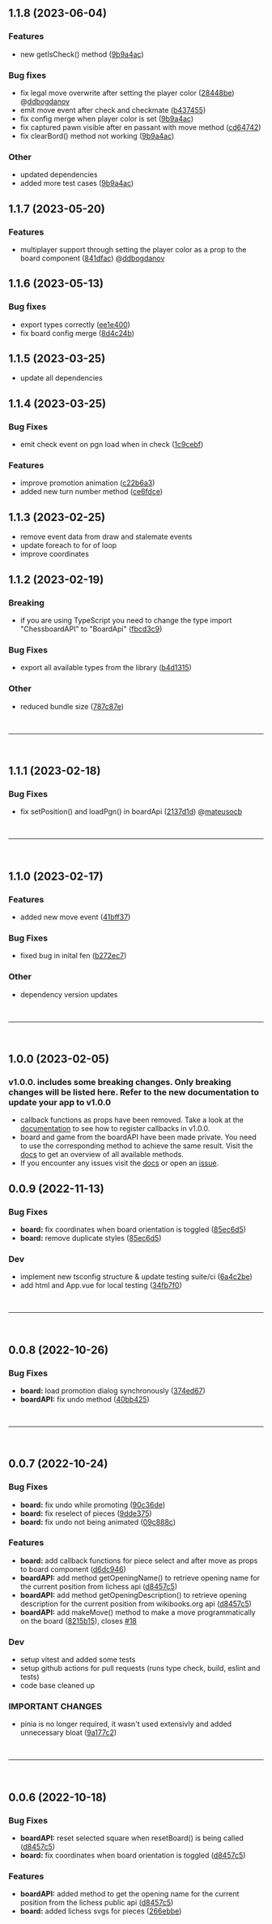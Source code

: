 ## 1.1.8 (2023-06-04)

### Features

- new getIsCheck() method ([9b9a4ac](https://github.com/qwerty084/vue3-chessboard/commit/9b9a4ac660c96db773420be367b2643d2b7e53d3))

### Bug fixes

- fix legal move overwrite after setting the player color ([28448be](https://github.com/qwerty084/vue3-chessboard/commit/28448be52be2ae138144e8ccfe3ae7a631dcea9c)) @[ddbogdanov](https://github.com/ddbogdanov)
- emit move event after check and checkmate ([b437455](https://github.com/qwerty084/vue3-chessboard/commit/98d0ededdfaeeebb925bb8c2ac13acc48425d79d))
- fix config merge when player color is set ([9b9a4ac](https://github.com/qwerty084/vue3-chessboard/commit/9b9a4ac660c96db773420be367b2643d2b7e53d3))
- fix captured pawn visible after en passant with move method ([cd64742](https://github.com/qwerty084/vue3-chessboard/commit/cd647424318abe594b8292eafb55ebcc63083db0))
- fix clearBord() method not working ([9b9a4ac](https://github.com/qwerty084/vue3-chessboard/commit/9b9a4ac660c96db773420be367b2643d2b7e53d3))

### Other

- updated dependencies
- added more test cases ([9b9a4ac](https://github.com/qwerty084/vue3-chessboard/commit/9b9a4ac660c96db773420be367b2643d2b7e53d3))

## 1.1.7 (2023-05-20)

### Features

- multiplayer support through setting the player color as a prop to the board component ([841dfac](https://github.com/qwerty084/vue3-chessboard/commit/841dfacc5dd5ab96b216da1b0327d36dd17a1d1d)) @[ddbogdanov](https://github.com/ddbogdanov)

## 1.1.6 (2023-05-13)

### Bug fixes

- export types correctly ([ee1e400](https://github.com/qwerty084/vue3-chessboard/commit/ee1e4009a6149360e686f07d26ab9ad7730b67fe))
- fix board config merge ([8d4c24b](https://github.com/qwerty084/vue3-chessboard/commit/8d4c24b7d4f0ec841b49bc57a598ecc94dd777a7))

## 1.1.5 (2023-03-25)

- update all dependencies

## 1.1.4 (2023-03-25)

### Bug Fixes

- emit check event on pgn load when in check ([1c9cebf](https://github.com/qwerty084/vue3-chessboard/pull/152/commits/1c9cebf6b3e52375b9d95610a9f3ec9d08e5aeed))

### Features

- improve promotion animation ([c22b6a3](https://github.com/qwerty084/vue3-chessboard/pull/151/commits/c22b6a300b54358fae05bad7a5d5bbab06050034))
- added new turn number method ([ce6fdce](https://github.com/qwerty084/vue3-chessboard/pull/155/commits/ce6fdce26c3e4dadb46b5e8fbc20eea25e91ab6b))

## 1.1.3 (2023-02-25)

- remove event data from draw and stalemate events
- update foreach to for of loop
- improve coordinates

## 1.1.2 (2023-02-19)

### Breaking

- if you are using TypeScript you need to change the type import "ChessboardAPI" to "BoardApi" ([fbcd3c9](https://github.com/qwerty084/vue3-chessboard/commit/732ec72c3ced28e6e767ef42318651142d197418))

### Bug Fixes

- export all available types from the library ([b4d1315](https://github.com/qwerty084/vue3-chessboard/commit/b4d131586ab9b86b2fe919e346149adf309e6109))

### Other

- reduced bundle size ([787c87e](https://github.com/qwerty084/vue3-chessboard/commit/787c87ede6a9155d2e3c5911af32ebe7c93d8886))

<br>
<hr>
<br>

## 1.1.1 (2023-02-18)

### Bug Fixes

- fix setPosition() and loadPgn() in boardApi ([2137d1d](https://github.com/qwerty084/vue3-chessboard/commit/2137d1d4c259f986297b650ebc439f2399480ff5)) @[mateusocb](https://github.com/mateusocb)

<br>
<hr>
<br>

## 1.1.0 (2023-02-17)

### Features

- added new move event ([41bff37](https://github.com/qwerty084/vue3-chessboard/commit/41bff37c85a911cfc4ead2cf514253fa8c8075ab))

### Bug Fixes

- fixed bug in inital fen ([b272ec7](https://github.com/qwerty084/vue3-chessboard/commit/b272ec7eb0903d242f8d28e581d611442b6ea10f))

### Other

- dependency version updates

<br>
<hr>
<br>

## 1.0.0 (2023-02-05)

### v1.0.0. includes some breaking changes. Only breaking changes will be listed here. Refer to the new documentation to update your app to v1.0.0

- callback functions as props have been removed. Take a look at the [documentation](https://qwerty084.github.io/vue3-chessboard/callbacks.html) to see how to register callbacks in v1.0.0.
- board and game from the boardAPI have been made private. You need to use the corresponding method to achieve the same result. Visit the [docs](https://qwerty084.github.io/vue3-chessboard/board-api.html) to get an overview of all available methods.
- If you encounter any issues visit the [docs](https://qwerty084.github.io/vue3-chessboard/) or open an [issue](https://github.com/qwerty084/vue3-chessboard/issues/new/choose).

## 0.0.9 (2022-11-13)

### Bug Fixes

- **board:** fix coordinates when board orientation is toggled ([85ec6d5](https://github.com/qwerty084/vue3-chessboard/commit/85ec6d563f1803af5a135ab0066fb240cd729535))
- **board:** remove duplicate styles ([85ec6d5](https://github.com/qwerty084/vue3-chessboard/commit/85ec6d563f1803af5a135ab0066fb240cd729535))

### Dev

- implement new tsconfig structure & update testing suite/ci ([6a4c2be](https://github.com/qwerty084/vue3-chessboard/commit/6a4c2bed7ef723dbe514f6534596fbba2caa76ae))
- add html and App.vue for local testing ([34fb7f0](https://github.com/qwerty084/vue3-chessboard/commit/34fb7f039131e48aa8c93b5064897bfb80163d09))

<br>
<hr>
<br>

## 0.0.8 (2022-10-26)

### Bug Fixes

- **board:** load promotion dialog synchronously ([374ed67](https://github.com/qwerty084/vue3-chessboard/commit/374ed674b44ab651a13cdddf02b177b13ea7cb11))
- **boardAPI:** fix undo method ([40bb425](https://github.com/qwerty084/vue3-chessboard/commit/40bb425e86bcbb9720552343824eab451e7d26f6))

<br>
<hr>
<br>

## 0.0.7 (2022-10-24)

### Bug Fixes

- **board:** fix undo while promoting ([90c36de](https://github.com/qwerty084/vue3-chessboard/commit/90c36deb8b2c280f8cdc562a23ee4399deccfacd))
- **board:** fix reselect of pieces ([9dde375](https://github.com/qwerty084/vue3-chessboard/commit/9dde375188d8700ce62882e2396dd934d68fe5da))
- **board:** fix undo not being animated ([09c888c](https://github.com/qwerty084/vue3-chessboard/commit/09c888cadfebd9293cb84c2150ed21b7f136be18))

### Features

- **board:** add callback functions for piece select and after move as props to board component ([d6dc946](https://github.com/qwerty084/vue3-chessboard/commit/d6dc9464463de2f1c4f850bb508df0f3a69f3c04))
- **boardAPI:** add method getOpeningName() to retrieve opening name for the current position from lichess api ([d8457c5](https://github.com/qwerty084/vue3-chessboard/commit/d8457c503a22653628ef58a36e8f642464979ebe))
- **boardAPI:** add method getOpeningDescription() to retrieve opening description for the current position from wikibooks.org api ([d8457c5](https://github.com/qwerty084/vue3-chessboard/commit/bb58b4b2fdb8b99f805bc506cfe3ec53dbdedd8f))
- **boardAPI:** add makeMove() method to make a move programmatically on the board ([8215b15](https://github.com/qwerty084/vue3-chessboard/commit/8215b152b11219e8764f4473959f5dd742f81123)), closes [#18](https://github.com/qwerty084/vue3-chessboard/issues/18)

### Dev

- setup vitest and added some tests
- setup github actions for pull requests (runs type check, build, eslint and tests)
- code base cleaned up

### IMPORTANT CHANGES

- pinia is no longer required, it wasn't used extensivly and added unnecessary bloat ([9a177c2](https://github.com/qwerty084/vue3-chessboard/commit/9a177c2c46cfe179dac3e426bd96961ba5f4d87a))
<br>
<hr>
<br>

## 0.0.6 (2022-10-18)

### Bug Fixes

- **boardAPI:** reset selected square when resetBoard() is being called ([d8457c5](https://github.com/qwerty084/vue3-chessboard/commit/85f21efe41a12cf22b01dc5b45a7efab10a4a77d))
- **board:** fix coordinates when board orientation is toggled ([d8457c5](https://github.com/qwerty084/vue3-chessboard/commit/85f21efe41a12cf22b01dc5b45a7efab10a4a77d))

### Features

- **boardAPI:** added method to get the opening name for the current position from the lichess public api ([d8457c5](https://github.com/qwerty084/vue3-chessboard/commit/d8457c503a22653628ef58a36e8f642464979ebe))
- **board:** added lichess svgs for pieces ([266ebbe](https://github.com/qwerty084/vue3-chessboard/commit/266ebbe6693693d7be770e12fd6009a6326fd38b))
